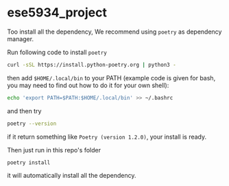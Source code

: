 # ese5934_project
Too install all the dependency, We recommend using `poetry` as dependency manager.

Run following code to install `poetry`
```bash
curl -sSL https://install.python-poetry.org | python3 -
```
then add `$HOME/.local/bin` to your PATH (example code is given for bash, you may need to find out how to do it for your own shell):
```bash
echo 'export PATH=$PATH:$HOME/.local/bin' >> ~/.bashrc
```
and then try 
```bash
poetry --version

```
if it return something like `Poetry (version 1.2.0)`, your install is ready.

Then just run in this repo's folder
```bash
poetry install
```
it will automatically install all the dependency.
